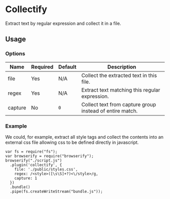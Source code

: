 # Collectify

Extract text by regular expression and collect it in a file.

## Usage

### Options

  Name  | Required | Default |                       Description
--------|----------|---------|---------------------------------------------------------
file    | Yes      | N/A     | Collect the extracted text in this file.
regex   | Yes      | N/A     | Extract text matching this regular expression.
capture | No       |`0`      | Collect text from capture group instead of entire match.

### Example

We could, for example, extract all style tags and collect the contents into an external css file allowing css to be defined directly in javascript.


    var fs = require("fs");
    var browserify = require("browserify");
    browserify("./script.js")
      .plugin('collectify', {
        file: './public/styles.css',
        regex: /<style>([\s\S]+?)<\/style>/g,
        capture: 1
      })
      .bundle()
      .pipe(fs.createWriteStream("bundle.js"));
